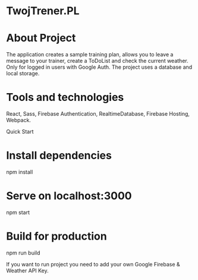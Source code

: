 # TwojTrener.PL

# About Project
The application creates a sample training plan, allows you to leave a message to your trainer, create a ToDoList and check the current weather. Only for logged in users with Google Auth. The project uses a database and local storage.

# Tools and technologies
React, Sass, Firebase Authentication, RealtimeDatabase, Firebase Hosting, Webpack.

Quick Start
# Install dependencies
npm install

# Serve on localhost:3000
npm start

# Build for production
npm run build

If you want to run project you need to add your own Google Firebase & Weather API Key.
